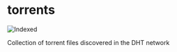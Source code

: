 torrents 
========
![Indexed](https://img.shields.io/badge/indexed-37117-blue)

Collection of torrent files discovered in the DHT network
